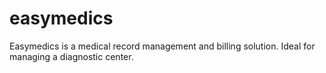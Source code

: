 # easymedics
Easymedics is a medical record management and billing solution. 
Ideal for managing a diagnostic center.
